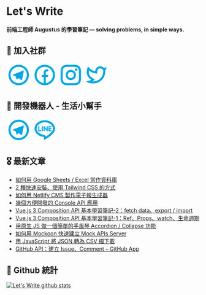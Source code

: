 # Let's Write
#### 前端工程師 Augustus 的學習筆記 — solving problems, in simple ways.

## 🎉 加入社群
[![Telegram](https://raw.githubusercontent.com/letswritetw/letswritetw/master/dist/img/telegram.svg)](https://t.me/letswritetw)
[![Facebook](https://raw.githubusercontent.com/letswritetw/letswritetw/master/dist/img/facebook.svg)](https://www.facebook.com/letswrite.tw/)
[![Instagram](https://raw.githubusercontent.com/letswritetw/letswritetw/master/dist/img/instagram.svg)](https://www.instagram.com/letswrite.tw/)
[![Twitter](https://raw.githubusercontent.com/letswritetw/letswritetw/master/dist/img/twitter.svg)](https://twitter.com/letswrite_tw)

## 👑 開發機器人 - 生活小幫手
[![Telegram](https://raw.githubusercontent.com/letswritetw/letswritetw/master/dist/img/telegram.svg)](https://t.me/lifetifulBot)
[![LINE](https://raw.githubusercontent.com/letswritetw/letswritetw/master/dist/img/line.svg)](https://lin.ee/pZC7GGs)

<!--
**letswritetw/letswritetw** is a ✨ _special_ ✨ repository because its `README.md` (this file) appears on your GitHub profile.

Here are some ideas to get you started:

- 🔭 I’m currently working on ...
- 🌱 I’m currently learning ...
- 👯 I’m looking to collaborate on ...
- 🤔 I’m looking for help with ...
- 💬 Ask me about ...
- 📫 How to reach me: ...
- 😄 Pronouns: ...
- ⚡ Fun fact: ...
-->
<!-- BLOG-POST-LIST:END -->

<!-- 訂閱 Let's Write RSS -->
<!-- 參考來源：
      https://www.youtube.com/watch?v=ECuqb5Tv9qI
      https://github.com/marketplace/actions/blog-post-workflow
-->
## 🎖 最新文章
<!-- BLOG-POST-LIST:START -->
- [如何用 Google Sheets / Excel 當作資料庫](https://www.letswrite.tw/google-excel-db/)
- [2 種快速安裝、使用 Tailwind CSS 的方式](https://www.letswrite.tw/tailwindcss-install/)
- [如何用 Netlify CMS 製作電子報生成器](https://www.letswrite.tw/netlify-cms-edm/)
- [幾個方便開發的 Console API 應用](https://www.letswrite.tw/console-api/)
- [Vue.js 3 Composition API 基本學習筆記-2：fetch data、export / import](https://www.letswrite.tw/vue3-composition-api-import/)
- [Vue.js 3 Composition API 基本學習筆記-1：Ref、Props、watch、生命週期](https://www.letswrite.tw/vue3-composition-api/)
- [用原生 JS 做一個簡單的手風琴 Accordion / Collapse 功能](https://www.letswrite.tw/js-collapse-accordion/)
- [如何用 Mockoon 快速建立 Mock APIs Server](https://www.letswrite.tw/mockoon/)
- [用 JavaScript 將 JSON 轉為 CSV 檔下載](https://www.letswrite.tw/json-to-csv/)
- [GitHub API：建立 Issue、Comment – GitHub App](https://www.letswrite.tw/github-api-issue-create-app/)
<!-- BLOG-POST-LIST:END -->


## 🥁 Github 統計
[![Let's Write github stats](https://github-readme-stats.vercel.app/api?username=letswritetw&show_icons=true&hide=contribs,prs&title_color=00BAFF&icon_color=008BBF)](https://github.com/letswritetw)